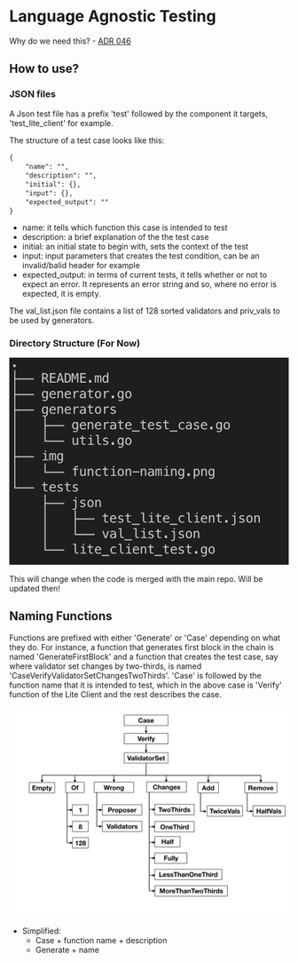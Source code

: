 # Language Agnostic Testing

Why do we need this? - [ADR 046](../../docs/architecture/adr-046-language-agnostic-testing.md)

## How to use?

### JSON files

A Json test file has a prefix 'test' followed by the component it targets, 'test_lite_client' for example.

The structure of a test case looks like this:

```
{
    "name": "",
    "description": "",
    "initial": {},
    "input": {},
    "expected_output": ""
}
```

- name: it tells which function this case is intended to test
- description: a brief explanation of the the test case
- initial: an initial state to begin with, sets the context of the test
- input: input parameters that creates the test condition, can be an invalid/balid header for example
- expected_output: in terms of current tests, it tells whether or not to expect an error. It represents an error string and so, where no error is expected, it is empty.

The val_list.json file contains a list of 128 sorted validators and priv_vals to be used by generators.

### Directory Structure (For Now)

![Directory Structure](img/directory-structure.png)

This will change when the code is merged with the main repo. Will be updated then!

## Naming Functions

Functions are prefixed with either 'Generate' or 'Case' depending on what they do. For instance, a function that generates first block in the chain is named 'GenerateFirstBlock' and a function that creates the test case, say where validator set changes by two-thirds, is named 'CaseVerifyValidatorSetChangesTwoThirds'. 'Case' is followed by the function name that it is intended to test, which in the above case is 'Verify' function of the Lite Client and the rest describes the case.

![Function Naming Diagram](img/function-naming.png)

* Simplified: 
    - Case + function name + description
    - Generate + name



